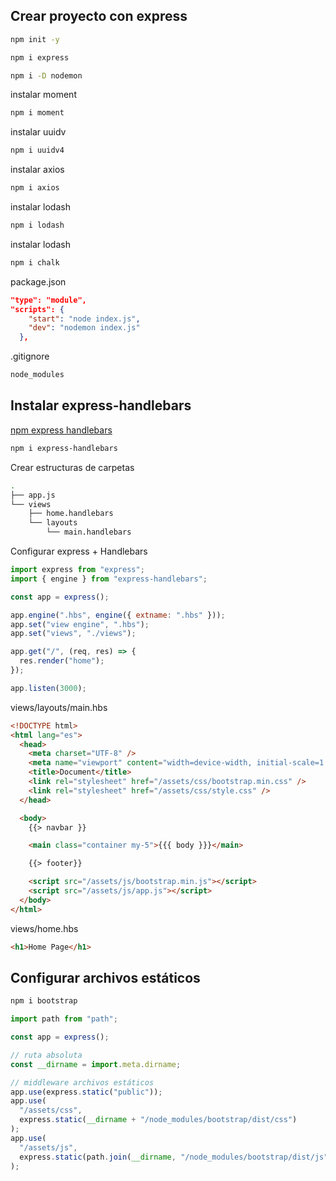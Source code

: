 ## Crear proyecto con express

```sh
npm init -y
```

```sh
npm i express
```

```sh
npm i -D nodemon

```

instalar moment

```sh
npm i moment
```

instalar uuidv

```sh
npm i uuidv4
```

instalar axios

```sh
npm i axios
```

instalar lodash

```sh
npm i lodash
```

instalar lodash

```sh
npm i chalk
```

package.json

```json
"type": "module",
"scripts": {
    "start": "node index.js",
    "dev": "nodemon index.js"
  },
```

.gitignore

```sh
node_modules
```

## Instalar express-handlebars

[npm express handlebars](https://www.npmjs.com/package/express-handlebars)

```sh
npm i express-handlebars
```

Crear estructuras de carpetas

```sh
.
├── app.js
└── views
    ├── home.handlebars
    └── layouts
        └── main.handlebars
```

Configurar express + Handlebars

```js
import express from "express";
import { engine } from "express-handlebars";

const app = express();

app.engine(".hbs", engine({ extname: ".hbs" }));
app.set("view engine", ".hbs");
app.set("views", "./views");

app.get("/", (req, res) => {
  res.render("home");
});

app.listen(3000);
```

views/layouts/main.hbs

```html
<!DOCTYPE html>
<html lang="es">
  <head>
    <meta charset="UTF-8" />
    <meta name="viewport" content="width=device-width, initial-scale=1.0" />
    <title>Document</title>
    <link rel="stylesheet" href="/assets/css/bootstrap.min.css" />
    <link rel="stylesheet" href="/assets/css/style.css" />
  </head>

  <body>
    {{> navbar }}

    <main class="container my-5">{{{ body }}}</main>

    {{> footer}}

    <script src="/assets/js/bootstrap.min.js"></script>
    <script src="/assets/js/app.js"></script>
  </body>
</html>
```

views/home.hbs

```html
<h1>Home Page</h1>
```

## Configurar archivos estáticos

```sh
npm i bootstrap
```

```js
import path from "path";

const app = express();

// ruta absoluta
const __dirname = import.meta.dirname;

// middleware archivos estáticos
app.use(express.static("public"));
app.use(
  "/assets/css",
  express.static(__dirname + "/node_modules/bootstrap/dist/css")
);
app.use(
  "/assets/js",
  express.static(path.join(__dirname, "/node_modules/bootstrap/dist/js"))
);
```
